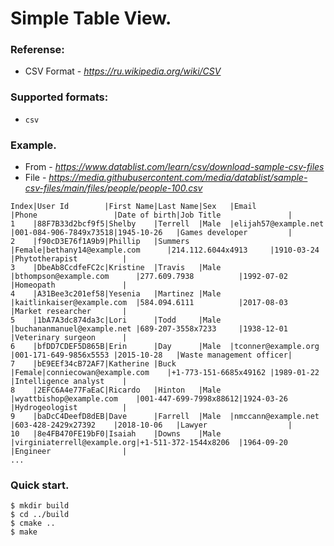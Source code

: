 # Simple Table View.

### Referense:
* CSV Format - _https://ru.wikipedia.org/wiki/CSV_

### Supported formats:
 * `csv`

### Example.
* From - _https://www.datablist.com/learn/csv/download-sample-csv-files_
* File - _https://media.githubusercontent.com/media/datablist/sample-csv-files/main/files/people/people-100.csv_
```
Index|User Id        |First Name|Last Name|Sex   |Email                      |Phone                 |Date of birth|Job Title               |
1    |88F7B33d2bcf9f5|Shelby    |Terrell  |Male  |elijah57@example.net       |001-084-906-7849x73518|1945-10-26   |Games developer         |
2    |f90cD3E76f1A9b9|Phillip   |Summers  |Female|bethany14@example.com      |214.112.6044x4913     |1910-03-24   |Phytotherapist          |
3    |DbeAb8CcdfeFC2c|Kristine  |Travis   |Male  |bthompson@example.com      |277.609.7938          |1992-07-02   |Homeopath               |
4    |A31Bee3c201ef58|Yesenia   |Martinez |Male  |kaitlinkaiser@example.com  |584.094.6111          |2017-08-03   |Market researcher       |
5    |1bA7A3dc874da3c|Lori      |Todd     |Male  |buchananmanuel@example.net |689-207-3558x7233     |1938-12-01   |Veterinary surgeon      |
6    |bfDD7CDEF5D865B|Erin      |Day      |Male  |tconner@example.org        |001-171-649-9856x5553 |2015-10-28   |Waste management officer|
7    |bE9EEf34cB72AF7|Katherine |Buck     |Female|conniecowan@example.com    |+1-773-151-6685x49162 |1989-01-22   |Intelligence analyst    |
8    |2EFC6A4e77FaEaC|Ricardo   |Hinton   |Male  |wyattbishop@example.com    |001-447-699-7998x88612|1924-03-26   |Hydrogeologist          |
9    |baDcC4DeefD8dEB|Dave      |Farrell  |Male  |nmccann@example.net        |603-428-2429x27392    |2018-10-06   |Lawyer                  |
10   |8e4FB470FE19bF0|Isaiah    |Downs    |Male  |virginiaterrell@example.org|+1-511-372-1544x8206  |1964-09-20   |Engineer                |
...
```

### Quick start.

```
$ mkdir build
$ cd ../build
$ cmake ..
$ make
```